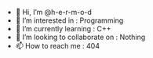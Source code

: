 - 👋 Hi, I’m @h-e-r-m-o-d
- 👀 I’m interested in : Programming
- 🌱 I’m currently learning : C++
- 💞️ I’m looking to collaborate on : Nothing
- 📫 How to reach me : 404

<!---
h-e-r-m-o-d/h-e-r-m-o-d is a ✨ special ✨ repository because its `README.md` (this file) appears on your GitHub profile.
You can click the Preview link to take a look at your changes.
--->

